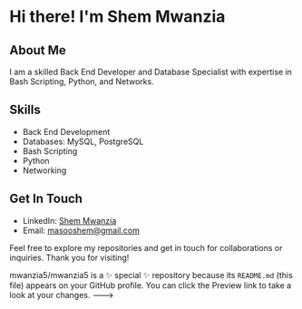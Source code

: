 # Hi there! I'm Shem Mwanzia

## About Me
I am a skilled Back End Developer and Database Specialist with expertise in Bash Scripting, Python, and Networks.

## Skills
- Back End Development
- Databases: MySQL, PostgreSQL
- Bash Scripting
- Python
- Networking

## Get In Touch
- LinkedIn: [Shem Mwanzia](https://www.linkedin.com/in/shem-mwanzia)
- Email: masooshem@gmail.com

Feel free to explore my repositories and get in touch for collaborations or inquiries. Thank you for visiting!



mwanzia5/mwanzia5 is a ✨ special ✨ repository because its `README.md` (this file) appears on your GitHub profile.
You can click the Preview link to take a look at your changes.
--->
